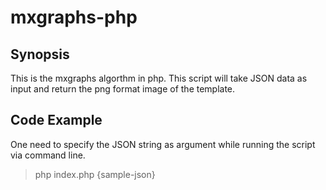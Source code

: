 # mxgraphs-php

## Synopsis

This is the mxgraphs algorthm in php. This script will take JSON data as input and return the png format image of the template.

## Code Example

One need to specify the JSON string as argument while running the script via command line.

> php index.php {sample-json}

